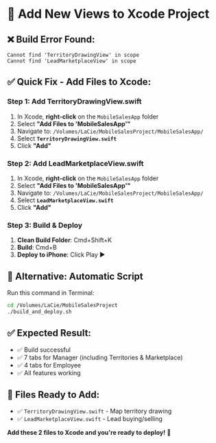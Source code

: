 # 🔧 Add New Views to Xcode Project

## ❌ **Build Error Found:**
```
Cannot find 'TerritoryDrawingView' in scope
Cannot find 'LeadMarketplaceView' in scope
```

## ✅ **Quick Fix - Add Files to Xcode:**

### **Step 1: Add TerritoryDrawingView.swift**
1. In Xcode, **right-click** on the `MobileSalesApp` folder
2. Select **"Add Files to 'MobileSalesApp'"**
3. Navigate to: `/Volumes/LaCie/MobileSalesProject/MobileSalesApp/`
4. Select **`TerritoryDrawingView.swift`**
5. Click **"Add"**

### **Step 2: Add LeadMarketplaceView.swift**
1. In Xcode, **right-click** on the `MobileSalesApp` folder
2. Select **"Add Files to 'MobileSalesApp'"**
3. Navigate to: `/Volumes/LaCie/MobileSalesProject/MobileSalesApp/`
4. Select **`LeadMarketplaceView.swift`**
5. Click **"Add"**

### **Step 3: Build & Deploy**
1. **Clean Build Folder**: Cmd+Shift+K
2. **Build**: Cmd+B
3. **Deploy to iPhone**: Click Play ▶️

## 🎯 **Alternative: Automatic Script**

Run this command in Terminal:
```bash
cd /Volumes/LaCie/MobileSalesProject
./build_and_deploy.sh
```

## ✅ **Expected Result:**
- ✅ Build successful
- ✅ 7 tabs for Manager (including Territories & Marketplace)
- ✅ 4 tabs for Employee
- ✅ All features working

## 🚀 **Files Ready to Add:**
- ✅ `TerritoryDrawingView.swift` - Map territory drawing
- ✅ `LeadMarketplaceView.swift` - Lead buying/selling

**Add these 2 files to Xcode and you're ready to deploy!** 📱
